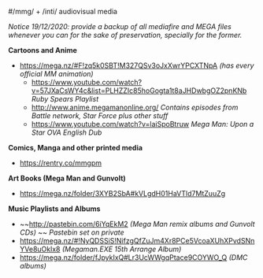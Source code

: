 #/mmg/ + /inti/ audiovisual media

*Notice 19/12/2020: provide a backup of all mediafire and MEGA files whenever you can for the sake of preservation, specially for the former.*

**Cartoons and Anime**

- https://mega.nz/#F!zq5k0SBT!M327QSv3oJxXwrYPCXTNpA *(has every official MM animation)*
  - https://www.youtube.com/watch?v=57JXaCsWY4c&list=PLHZZIc85hoGogta1t8aJHDwbgOZ2pnKNb *Ruby Spears Playlist*
  - http://www.anime.megamanonline.org/ *Contains episodes from Battle network, Star Force plus other stuff*
  - https://www.youtube.com/watch?v=laiSpoBtruw *Mega Man: Upon a Star OVA English Dub*
 
**Comics, Manga and other printed media**

- https://rentry.co/mmgpm

**Art Books (Mega Man and Gunvolt)**

- https://mega.nz/folder/3XYB2SbA#kVLgdH01HaVTld7MtZuuZg

**Music Playlists and Albums**

- ~~http://pastebin.com/6iYqEkM2 *(Mega Man remix albums and Gunvolt CDs)* ~~  *Pastebin set on private*
- https://mega.nz/#!NyQDSSiS!NifzgQfZuJm4Xr8PCe5VcoaXUhXPvdSNnYVe8uOklx8 *(Megaman.EXE 15th Arrange Album)*
- https://mega.nz/folder/fJpykIxQ#Lr3UcWWgqPtace9COYWO_Q *(DMC albums)*